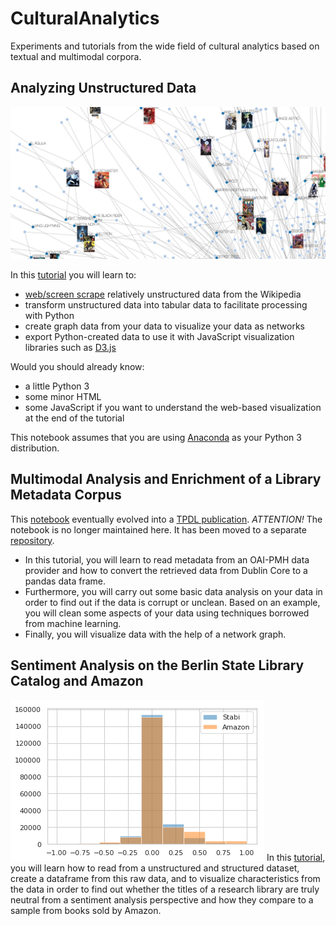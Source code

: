 # CulturalAnalytics

Experiments and tutorials from the wide field of cultural analytics based on textual and multimodal corpora.


## Analyzing Unstructured Data

![Superheroes teaser image](img/superheros_teaser.jpg)

In this [tutorial](WikipediaTest.ipynb) you will learn to:

* [web/screen scrape](https://en.wikipedia.org/wiki/Web_scraping) relatively unstructured data from the Wikipedia
* transform unstructured data into tabular data to facilitate processing with Python
* create graph data from your data to visualize your data as networks
* export Python-created data to use it with JavaScript visualization libraries such as [D3.js](https://d3js.org/)

Would you should already know:

* a little Python 3
* some minor HTML
* some JavaScript if you want to understand the web-based visualization at the end of the tutorial

This notebook assumes that you are using [Anaconda](https://www.anaconda.com/download/) as your Python 3 distribution.

## Multimodal Analysis and Enrichment of a Library Metadata Corpus

This [notebook](Stabi_ImageAnalytics.ipynb) eventually evolved into a [TPDL publication](https://link.springer.com/chapter/10.1007%2F978-3-319-43997-6_24). _ATTENTION!_ The notebook is no longer maintained here. It has been moved to a separate [repository](https://github.com/elektrobohemian/SBBrowse2018).

* In this tutorial, you will learn to read metadata from an OAI-PMH data provider and how to convert the retrieved data from Dublin Core to a pandas data frame.
* Furthermore, you will carry out some basic data analysis on your data in order to find out if the data is corrupt or unclean. Based on an example, you will clean some aspects of your data using techniques borrowed from machine learning.
* Finally, you will visualize data with the help of a network graph.    

## Sentiment Analysis on the Berlin State Library Catalog and Amazon

![Preview](img/sentiment_analysis_teaser.png)
In this [tutorial](sentimentAnalysis.ipynb), you will learn how to read from a unstructured and structured dataset, create a dataframe from this raw data, and to visualize characteristics from the data in order to find out whether the titles of a research library are truly neutral from a sentiment analysis perspective and how they compare to a sample from books sold by Amazon.
